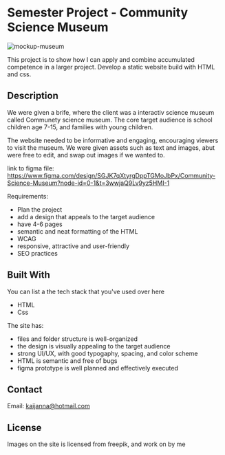 # Semester Project - Community Science Museum

![mockup-museum](https://github.com/user-attachments/assets/580caed2-26d7-49a9-bbb5-4e2834e96201)


This project is to show how I can apply and combine accumulated competence in a larger project.
Develop a static website build with HTML and css.

## Description

We were given a brife, where the client was a interactiv science museum called 
Communety science museum. The core target audience is school children age 7-15, and families with young children.

The website needed to be informative and engaging, encouraging viewers to visit the museum.
We were given assets such as text and images, abut were free to edit, and swap out images if we wanted to.

link to figma file: https://www.figma.com/design/SGJK7qXtyrgDppTGMoJbPx/Community-Science-Museum?node-id=0-1&t=3wwjaQ9Lv9yz5HMI-1

Requirements:

- Plan the project
- add a design that appeals to the target audience
- have 4-6 pages
- semantic and neat formatting of the HTML
- WCAG
- responsive, attractive and user-friendly
- SEO practices

## Built With

You can list a the tech stack that you've used over here

- HTML
- Css

The site has:
- files and folder structure is well-organized
- the design is visually appealing to the target audience
- strong UI/UX, with good typogaphy, spacing, and color scheme
- HTML is semantic and free of bugs
- figma prototype is well planned and effectively executed


## Contact

Email: kaijanna@hotmail.com

## License

Images on the site is licensed from freepik, and work on by me

